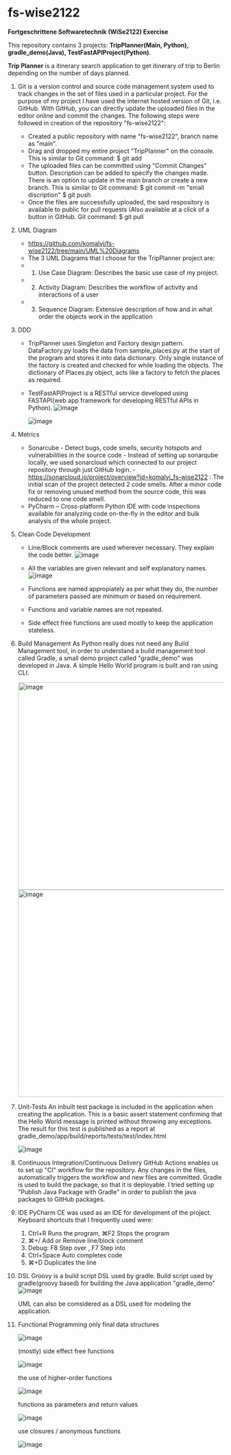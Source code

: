# fs-wise2122
**Fortgeschrittene Softwaretechnik (WiSe2122) Exercise**

This repository contains 3 projects: **TripPlanner(Main, Python), gradle_demo(Java), TestFastAPIProject(Python)**.

**Trip Planner** is a itinerary search application to get itinerary of trip to Berlin depending on the number of days planned.

1. Git is a version control and source code management system used to track changes in the set of files used in a particular project. For the purpose of my project I have used the internet hosted version of Git, i.e. GitHub. With GitHub, you can directly update the uploaded files in the editor online and commit the changes.
The following steps were followed in creation of the repository "fs-wise2122":
   - Created a public repository with name "fs-wise2122", branch name as "main".
   - Drag and dropped my entire project "TripPlanner" on the console. 
     This is similar to Git command: 
     $ git add
   - The uploaded files can be committed using "Commit Changes" button. Description can be added to specify the changes made. There is an option to update in the 
     main branch or create a new branch. 
     This is similar to Git command:
     $ git commit -m "small discription"
     $ git push
   - Once the files are successfully uploaded, the said respository is available to public for pull requests (Also available at a click of a button in GitHub. Git        command: 
     $ git pull
     
2. UML Diagram
   - https://github.com/komalvj/fs-wise2122/tree/main/UML%20Diagrams
   - The 3 UML Diagrams that I choose for the TripPlanner project are: 
   - 1. Use Case Diagram: Describes the basic use case of my project.
   - 2. Activity Diagram: Describes the workflow of activity and interactions of a user
   - 3. Sequence Diagram: Extensive description of how and in what order the objects work in the application
  
3. DDD
   - TripPlanner uses Singleton and Factory design pattern.
     DataFactory.py loads the data from sample_places.py at the start of the program and stores it into data dictionary. Only single instance of the factory is          created and checked for while loading the objects. The dictionary of Places.py object, acts like a factory to fetch the places as required.
   - TestFastAPIProject is a RESTful service developed using FASTAPI(web app framework for developing RESTful APIs in Python).
     ![image](https://user-images.githubusercontent.com/92526578/154099461-f3aa5418-da38-44be-8f32-88c2535c3263.png)
     
     ![image](https://user-images.githubusercontent.com/92526578/154100927-5db9d305-d5f5-48b9-a126-c2c9afb765a5.png)

     
4. Metrics
   - Sonarcube -  Detect bugs, code smells, security hotspots and vulnerabilities in the source code
               -  Instead of setting up sonarqube locally, we used sonarcloud which connected to our project repository through just GitHub login.
               -  https://sonarcloud.io/project/overview?id=komalvj_fs-wise2122 : The initial scan of the project detected 2 code smells. After a minor code fix or                   removing unused method from the source code, this was reduced to one code smell. 
   - PyCharm – Cross-platform Python IDE with code inspections available for analyzing code on-the-fly in the editor and bulk analysis of the whole project.
   
5. Clean Code Development
   - Line/Block comments are used wherever necessary. They explain the code better.
     ![image](https://user-images.githubusercontent.com/92526578/154102097-006989be-b05a-4cc0-b4a2-99ec43238faa.png)

   - All the variables are given relevant and self explanatory names. 
     ![image](https://user-images.githubusercontent.com/92526578/154102583-f1e91493-f3f1-4748-a740-59f2c8365ad6.png)

   - Functions are named appropiately as per what they do, the number of parameters passed are minimum or based on requirement.
   - Functions and variable names are not repeated.
   - Side effect free functions are used mostly to keep the application stateless.

6. Build Management
   As Python really does not need any Build Management tool, in order to understand a build management tool called Gradle, a small demo project called "gradle_demo"    was developed in Java. A simple Hello World program is built and ran using CLI.
   
   <img width="482" alt="image" src="https://user-images.githubusercontent.com/92526578/154012295-3b495f37-33ac-4723-a819-933c2a739072.png">
   <img width="482" alt="image" src="https://user-images.githubusercontent.com/92526578/154012306-09bb1d45-2b52-4e8b-ae94-67b0414632ed.png">

   
7. Unit-Tests
   An inbuilt test package is included in the application when creating the application. This is a basic assert statement confirming that the Hello World message      is printed without throwing any exceptions.
   The result for this test is published as a report at gradle_demo/app/build/reports/tests/test/index.html
   
   ![image](https://user-images.githubusercontent.com/92526578/154111356-ff682d78-50cb-4c29-b737-1974fdbf78c3.png)


8. Continuous Integration/Continuous Delivery
   GitHub Actions enables us to set up "CI" workflow for the repository. Any changes in the files, automatically triggers the workflow and new files are committed.
   Gradle is used to build the package, so that it is deployable. I tried setting up "Publish Java Package with Gradle" in order to publish the java packages to        GitHub packages.
   
9. IDE
   PyCharm CE was used as an IDE for development of the project.
   Keyboard shortcuts that I frequently used were: 
   1. Ctrl+R Runs the program, ⌘F2 Stops the program
   2. ⌘+/ Add or Remove line/block comment
   3. Debug: F8 Step over , F7 Step into
   4. Ctrl+Space Auto completes code
   5. ⌘+D Duplicates the line
   
10. DSL
    Groovy is a build script DSL used by gradle. Build script used by gradle(groovy based) for building the Java application "gradle_demo" 
      ![image](https://user-images.githubusercontent.com/92526578/154009907-de80020e-afed-4d1e-9fc3-8eaedbe137a0.png)
      
    UML can also be comsidered as a DSL used for modeling the application.

11. Functional Programming
    only final data structures
    
    ![image](https://user-images.githubusercontent.com/92526578/154105226-c2644a92-8e45-4eef-b601-a27c568413a5.png)

    (mostly) side effect free functions
    
    ![image](https://user-images.githubusercontent.com/92526578/154105534-9c687cae-a926-4f0c-8736-bae1ca111919.png)

    the use of higher-order functions
    
    ![image](https://user-images.githubusercontent.com/92526578/154108032-c56a5c23-dec2-4a4e-8e90-a7225c884b4e.png)
    
    functions as parameters and return values
    
    ![image](https://user-images.githubusercontent.com/92526578/154105642-c47d6450-50d7-4789-824e-486aff4725dc.png)

    use closures / anonymous functions
    
    ![image](https://user-images.githubusercontent.com/92526578/154104914-c8441958-e7b9-4e30-8dc2-c5f5eba21ce0.png)




